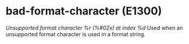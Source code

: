 # bad-format-character (E1300)
*Unsupported format character %r (%\#02x) at index %d* Used when an
unsupported format character is used in a format string.
